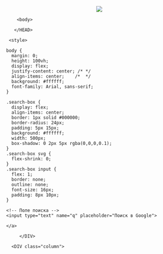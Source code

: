 <!DOCTYPE html>

<HTML>
<HEAD>

<SECTION>

<meta charset="UTF-8">
<body>

<body>
 
  <center><img src="12.png"></center>
    </a>
</body>
        <TITLE>Google</TITLE>

        <body>

       </HEAD>
  
     <style>

    body {
      margin: 0;
      height: 100vh;
      display: flex;
      justify-content: center; /* */
      align-items: center;    /*  */
      background: #ffffff;
      font-family: Arial, sans-serif;
    }
    
    .search-box {
      display: flex;
      align-items: center;
      border: 1px solid #000000;
      border-radius: 24px;
      padding: 5px 15px;
      background: #ffffff;
      width: 500px;
      box-shadow: 0 2px 5px rgba(0,0,0,0.1);
    }
    .search-box svg {
      flex-shrink: 0;
    }
    .search-box input {
      flex: 1;
      border: none;
      outline: none;
      font-size: 16px;
      padding: 8px 10px;
    }
  

  </style>
</head>
  <form action="https://www.google.com/search" method="get" class="search-box">
    </svg>

    <!-- Поле поиска -->
    <input type="text" name="q" placeholder="Поиск в Google">

  </form>

</div>
 
<body>
  <div class="gallery">
  
    
    </a>
</body>
  
         </DIV>
 
      <DIV class="column">

</SECTION>


</body>
</HTML>
